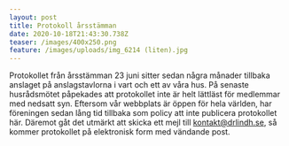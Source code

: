 ```yaml
---
layout: post
title: Protokoll årsstämman
date: 2020-10-18T21:43:30.738Z
teaser: /images/400x250.png
feature: /images/uploads/img_6214 (liten).jpg
---
```

Protokollet från årsstämman 23 juni sitter sedan några månader tillbaka anslaget på anslagstavlorna i vart och ett av våra hus. På senaste husrådsmötet påpekades att protokollet inte är helt lättläst för medlemmar med nedsatt syn. Eftersom vår webbplats är öppen för hela världen, har föreningen sedan lång tid tillbaka som policy att inte publicera protokollet här. Däremot gåt det utmärkt att skicka ett mejl till kontakt@drlindh.se, så kommer protokollet på elektronisk form med vändande post.